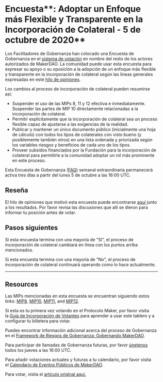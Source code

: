 # Encuesta**: Adoptar un Enfoque más Flexible y Transparente en la Incorporación de Colateral - 5 de octubre de 2020**

Los Facilitadores de Gobernanza han colocado una Encuesta de Gobernanza en el [sistema de votación](https://vote.makerdao.com/polling) en nombre del resto de los actores autorizados de MakerDAO. La comunidad puede usar esta encuesta para expresar su apoyo o su oposición a la adopción de un enfoque más flexible y transparente en la incorporación de colateral según las líneas generales expresadas en este [hilo de opiniones](https://forum.makerdao.com/t/signal-request-should-we-take-a-more-flexible-and-transparent-approach-to-onboarding-collateral/4380).

Los cambios al proceso de incorporación de colateral pueden resumirse así:

- Suspender el uso de las MIPs 8, 11 y 12 efectiva e inmediatamente. Suspender las partes de MIP 10 directamente relacionadas a la incorporación de colateral.
- Permitir explícitamente que la incorporación de colateral sea un proceso flexible capaz de ajustarse a las exigencias de la realidad.
- Publicar y mantener un único documento público (inicialmente una hoja de cálculo) con todos los tipos de colaterales con visto bueno (y posiblemente también otros) en una lista ordenada y priorizada según los variables riesgos y beneficios de cada uno de los tipos.
- Proveer subsidos financiados por la Fundación para la incorporación de colateral para permitirle a la comunidad adoptar un rol más prominente en este proceso.

Esta Encuesta de Gobernanza ([FAQ](https://community-development.makerdao.com/governance/governance#is-there-more-than-one-type-of-vote)) semanal extraordinaria permanecerá activa tres días a partir del lunes 5 de octubre a las 16:00 UTC.

## **Reseña**

El hilo de opiniones que motivó esta encuesta puede encontrarse [aquí](https://forum.makerdao.com/t/signal-request-should-we-take-a-more-flexible-and-transparent-approach-to-onboarding-collateral/4380) junto a los resultados. Por favor revisa las discusiones que allí se dieron para informar tu posición antes de votar.

## Pasos siguientes

Si esta encuesta termina con una mayoría de "Sí", el proceso de incorporación de colateral cambiará en línea con los puntos arriba mencionados.

Si esta encuesta termina con una mayoría de "No",  el proceso de incorporación de colateral continuará operando como lo hace actualmente.

---

## **Resources**

Las MIPs mencionadas en esta encuesta se encuentran siguiendo estos links: [MIP8](https://github.com/makerdao/mips/blob/Accepted/MIP8/mip8.md), [MIP10](https://github.com/makerdao/mips/tree/Accepted/MIP10), [MIP11](https://github.com/makerdao/mips/blob/Accepted/MIP11/mip11.md), and [MIP12](https://github.com/makerdao/mips/blob/Accepted/MIP12/mip12.md).

Si esta es tu primera vez votando en el Protocolo Maker, por favor visita la [Guía de Incorporación de Votantes](https://community-development.makerdao.com/onboarding/voter-onboarding) para aprender a usar este tablero y a configurar tu billetera para votar.

Puedes encontrar información adicional acerca del proceso de Gobernanza en el [Framework de Riesgos de Gobernanza: Gobernando MakerDAO](https://community-development.makerdao.com/governance/governance-risk-framework).

Para participar de llamadas de Gobernanza futuras, por favor [únetenos](https://community-development.makerdao.com/governance/governance-and-risk-meetings) todos los jueves a las 16:00 UTC.

Para añadir votaciones actuales y futuras a tu calendario, por favor visita el [Calendario de Eventos Públicos de MakerDAO](https://calendar.google.com/calendar/embed?src=makerdao.com_3efhm2ghipksegl009ktniomdk%40group.calendar.google.com&ctz=America%2FLos_Angeles).

Para votar, visita el [artículo original aquí.](https://github.com/makerdao/community/blob/236a7203c8fc1519a17f716f8a579a2461d5bbec/governance/polls/Proposal%20-%20Flexible%20and%20Transparent%20Collateral%20Onboarding%20-%20October%205%2C%202020.md)
